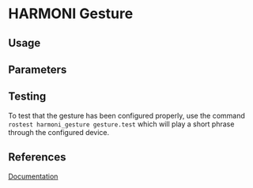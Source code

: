 # HARMONI Gesture

## Usage

## Parameters

## Testing

To test that the gesture has been configured properly, use the command ```rostest harmoni_gesture gesture.test``` which will play a short phrase through the configured device.

## References
[Documentation](https://harmoni.readthedocs.io/en/latest/packages/harmoni_gesture.html)